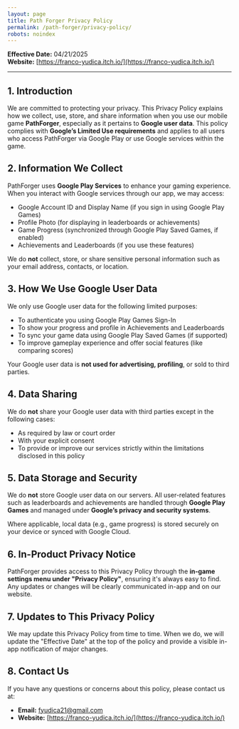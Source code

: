 ```yaml
---
layout: page
title: Path Forger Privacy Policy
permalink: /path-forger/privacy-policy/
robots: noindex
---
```



**Effective Date:** 04/21/2025  
**Website:** [https://franco-yudica.itch.io/](https://franco-yudica.itch.io/)

---

## 1. Introduction

We are committed to protecting your privacy. This Privacy Policy explains how we collect, use, store, and share information when you use our mobile game **PathForger**, especially as it pertains to **Google user data**. This policy complies with **Google’s Limited Use requirements** and applies to all users who access PathForger via Google Play or use Google services within the game.

## 2. Information We Collect

PathForger uses **Google Play Services** to enhance your gaming experience. When you interact with Google services through our app, we may access:

- Google Account ID and Display Name (if you sign in using Google Play Games)
- Profile Photo (for displaying in leaderboards or achievements)
- Game Progress (synchronized through Google Play Saved Games, if enabled)
- Achievements and Leaderboards (if you use these features)

We do **not** collect, store, or share sensitive personal information such as your email address, contacts, or location.

## 3. How We Use Google User Data

We only use Google user data for the following limited purposes:

- To authenticate you using Google Play Games Sign-In
- To show your progress and profile in Achievements and Leaderboards
- To sync your game data using Google Play Saved Games (if supported)
- To improve gameplay experience and offer social features (like comparing scores)

Your Google user data is **not used for advertising, profiling**, or sold to third parties.

## 4. Data Sharing

We do **not** share your Google user data with third parties except in the following cases:

- As required by law or court order
- With your explicit consent
- To provide or improve our services strictly within the limitations disclosed in this policy

## 5. Data Storage and Security

We do **not** store Google user data on our servers. All user-related features such as leaderboards and achievements are handled through **Google Play Games** and managed under **Google’s privacy and security systems**.

Where applicable, local data (e.g., game progress) is stored securely on your device or synced with Google Cloud.

## 6. In-Product Privacy Notice

PathForger provides access to this Privacy Policy through the **in-game settings menu under "Privacy Policy"**, ensuring it's always easy to find. Any updates or changes will be clearly communicated in-app and on our website.

## 7. Updates to This Privacy Policy

We may update this Privacy Policy from time to time. When we do, we will update the "Effective Date" at the top of the policy and provide a visible in-app notification of major changes.

## 8. Contact Us

If you have any questions or concerns about this policy, please contact us at:

- **Email:** [fyudica21@gmail.com](mailto:fyudica21@gmail.com)  
- **Website:** [https://franco-yudica.itch.io/](https://franco-yudica.itch.io/)
